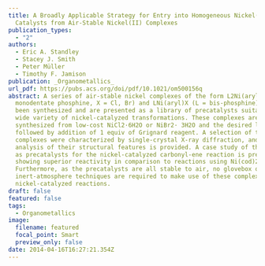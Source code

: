 ```yaml
---
title: A Broadly Applicable Strategy for Entry into Homogeneous Nickel(0)
  Catalysts from Air-Stable Nickel(II) Complexes
publication_types:
  - "2"
authors:
  - Eric A. Standley
  - Stacey J. Smith
  - Peter Müller
  - Timothy F. Jamison
publication: _Organometallics_
url_pdf: https://pubs.acs.org/doi/pdf/10.1021/om500156q
abstract: A series of air-stable nickel complexes of the form L2Ni(aryl) X (L =
  monodentate phosphine, X = Cl, Br) and LNi(aryl)X (L = bis-phosphine) have
  been synthesized and are presented as a library of precatalysts suitable for a
  wide variety of nickel-catalyzed transformations. These complexes are easily
  synthesized from low-cost NiCl2·6H2O or NiBr2· 3H2O and the desired ligand
  followed by addition of 1 equiv of Grignard reagent. A selection of these
  complexes were characterized by single-crystal X-ray diffraction, and an
  analysis of their structural features is provided. A case study of their use
  as precatalysts for the nickel-catalyzed carbonyl-ene reaction is presented,
  showing superior reactivity in comparison to reactions using Ni(cod)2.
  Furthermore, as the precatalysts are all stable to air, no glovebox or
  inert-atmosphere techniques are required to make use of these complexes for
  nickel-catalyzed reactions.
draft: false
featured: false
tags:
  - Organometallics
image:
  filename: featured
  focal_point: Smart
  preview_only: false
date: 2014-04-16T16:27:21.354Z
---
```

